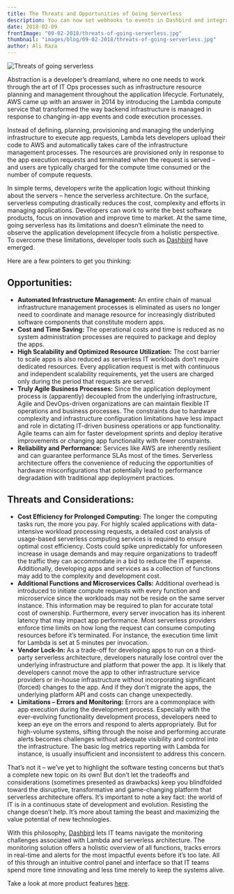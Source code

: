 ```yaml
---
title: The Threats and Opportunities of Going Serverless
description: You can now set webhooks to events in Dashbird and integrate Dashbird with different platforms.
date: 2018-02-09
frontImage: "09-02-2018/threats-of-going-serverless.jpg"
thumbnail: "images/blog/09-02-2018/threats-of-going-serverless.jpg"
author: Ali Raza 
---
```


![Threats of going serverless](/images/blog/09-02-2018/threats-of-going-serverless.jpg)

Abstraction is a developer’s dreamland, where no one needs to work through the art of IT Ops processes such as infrastructure resource planning and management throughout the application lifecycle. Fortunately, AWS came up with an answer in 2014 by introducing the Lambda compute service that transformed the way backend infrastructure is managed in response to changing in-app events and code execution processes. 


Instead of defining, planning, provisioning and managing the underlying infrastructure to execute app requests, Lambda lets developers upload their code to AWS and automatically takes care of the infrastructure management processes. The resources are provisioned only in response to the app execution requests and terminated when the request is served – and users are typically charged for the compute time consumed or the number of compute requests.


In simple terms, developers write the application logic without thinking about the servers – hence the serverless architecture. On the surface, serverless computing drastically reduces the cost, complexity and efforts in managing applications. Developers can work to write the best software products, focus on innovation and improve time to market. At the same time, going serverless has its limitations and doesn’t eliminate the need to observe the application development lifecycle from a holistic perspective. To overcome these limitations, developer tools such as <a href='https://dashbird.io' target='_blank'>Dashbird</a> have emerged.

Here are a few pointers to get you thinking:

## Opportunities:

  * **Automated Infrastructure Management:** An entire chain of manual infrastructure management processes is eliminated as users no longer need to coordinate and manage resource for increasingly distributed software components that constitute modern apps.
  * **Cost and Time Saving:** The operational costs and time is reduced as no system administration processes are required to package and deploy the apps.
  * **High Scalability and Optimized Resource Utilization:** The cost barrier to scale apps is also reduced as serverless IT workloads don’t require dedicated resources. Every application request is met with continuous and independent scalability requirements, yet the users are charged only during the period that requests are served.
  * **Truly Agile Business Processes:** Since the application deployment process is (apparently) decoupled from the underlying infrastructure, Agile and DevOps-driven organizations are can maintain flexible IT operations and business processes. The constraints due to hardware complexity and infrastructure configuration limitations have less impact and role in dictating IT-driven business operations or app functionality. Agile teams can aim for faster development sprints and deploy iterative improvements or changing app functionality with fewer constraints.
  * **Reliability and Performance:** Services like AWS are inherently resilient and can guarantee performance SLAs most of the times. Serverless architecture offers the convenience of reducing the opportunities of hardware misconfigurations that potentially lead to performance degradation with traditional app deployment practices.


## Threats and Considerations:

  * **Cost Efficiency for Prolonged Computing:** The longer the computing tasks run, the more you pay. For highly scaled applications with data-intensive workload processing requests, a detailed cost analysis of usage-based serverless computing services is required to ensure optimal cost efficiency. Costs could spike unpredictably for unforeseen increase in usage demands and may require organizations to tradeoff the traffic they can accommodate in a bid to reduce the IT expense. Additionally, developing apps and services as a collection of functions may add to the complexity and development cost.
  * **Additional Functions and Microservices Calls:** Additional overhead is introduced to initiate compute requests with every function and microservice since the workloads may not be reside on the same server instance. This information may be required to plan for accurate total cost of ownership. Furthermore, every server invocation has its inherent latency that may impact app performance. Most serverless providers enforce time limits on how long the request can consume computing resources before it’s terminated. For instance, the execution time limit for Lambda is set at 5 minutes per invocation.
  * **Vendor Lock-In:** As a trade-off for developing apps to run on a third-party serverless architecture, developers naturally lose control over the underlying infrastructure and platform that power the app. It is likely that developers cannot move the app to other infrastructure service providers or in-house infrastructure without incorporating significant (forced) changes to the app. And if they don’t migrate the apps, the underlying platform API and costs can change unexpectedly.
  * **Limitations – Errors and Monitoring:** Errors are a commonplace with app execution during the development process. Especially with the ever-evolving functionality development process, developers need to keep an eye on the errors and respond to alerts appropriately. But for high-volume systems, sifting through the noise and performing accurate alerts becomes challenges without adequate visibility and control into the infrastructure. The basic log metrics reporting with Lambda for instance, is usually insufficient and inconsistent to address this concern.

That’s not it – we’ve yet to highlight the software testing concerns but that’s a complete new topic on its own! But don’t let the tradeoffs and considerations (sometimes presented as drawbacks) keep you blindfolded toward the disruptive, transformative and game-changing platform that serverless architecture offers. It’s important to note a key fact: the world of IT is in a continuous state of development and evolution. Resisting the change doesn’t help. It’s more about taming the beast and maximizing the value potential of new technologies.


With this philosophy, <a href='/' target='_blank'>Dashbird</a> lets IT teams navigate the monitoring challenges associated with Lambda and serverless architecture. The monitoring solution offers a holistic overview of all functions, tracks errors in real-time and alerts for the most impactful events before it’s too late. All of this through an intuitive control panel and interface so that IT teams spend more time innovating and less time merely to keep the systems alive.

Take a look at more product features <a href='/features' target='_blank'>here</a>.
